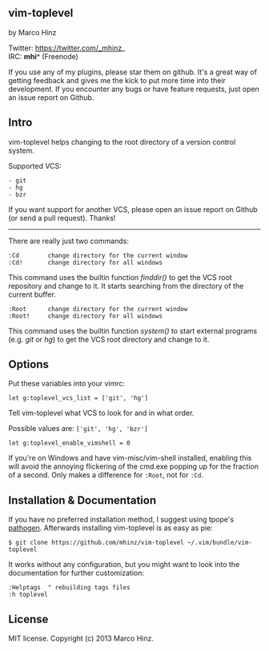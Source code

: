 vim-toplevel
------------

by Marco Hinz

Twitter: https://twitter.com/_mhinz_  
IRC: __mhi^__ (Freenode)

If you use any of my plugins, please star them on github. It's a great way of
getting feedback and gives me the kick to put more time into their development.
If you encounter any bugs or have feature requests, just open an issue report on
Github.

Intro
-----

vim-toplevel helps changing to the root directory of a version control system.

Supported VCS:

    - git
    - hg
    - bzr

If you want support for another VCS, please open an issue report on Github (or
send a pull request). Thanks!

---

There are really just two commands:

```
:Cd        change directory for the current window
:Cd!       change directory for all windows
```

This command uses the builtin function _finddir()_ to get the VCS root repository
and change to it. It starts searching from the directory of the current
buffer.

```
:Root      change directory for the current window
:Root!     change directory for all windows
```

This command uses the builtin function _system()_ to start external programs
(e.g. _git_ or _hg_) to get the VCS root directory and change to it.

Options
-------

Put these variables into your vimrc:

    let g:toplevel_vcs_list = ['git', 'hg']

Tell vim-toplevel what VCS to look for and in what order.

Possible values are: `['git', 'hg', 'bzr']`

    let g:toplevel_enable_vimshell = 0

If you're on Windows and have vim-misc/vim-shell installed, enabling this will
avoid the annoying flickering of the cmd.exe popping up for the fraction of a
second. Only makes a difference for `:Root`, not for `:Cd`.

Installation & Documentation
----------------------------

If you have no preferred installation method, I suggest using tpope's
[pathogen](https://github.com/tpope/vim-pathogen). Afterwards installing
vim-toplevel is as easy as pie:

    $ git clone https://github.com/mhinz/vim-toplevel ~/.vim/bundle/vim-toplevel

It works without any configuration, but you might want to look into the
documentation for further customization:

    :Helptags  " rebuilding tags files
    :h toplevel

License
-------

MIT license. Copyright (c) 2013 Marco Hinz.
